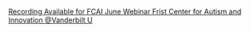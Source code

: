 [Recording Available for FCAI June Webinar   Frist Center for Autism and Innovation   @Vanderbilt U](https://qi.tc/qi/116242)